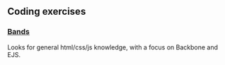 ## Coding exercises

### [Bands](./bands)
Looks for general html/css/js knowledge, with a focus on Backbone and EJS.
